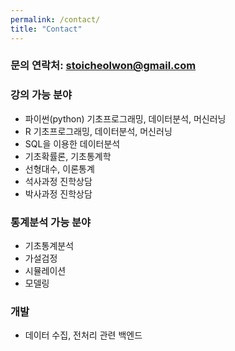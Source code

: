 ```yaml
---
permalink: /contact/
title: "Contact"
---
```


### 문의 연락처: stoicheolwon@gmail.com

### 강의 가능 분야 
* 파이썬(python) 기초프로그래밍, 데이터분석, 머신러닝
* R  기초프로그래밍, 데이터분석, 머신러닝
* SQL을 이용한 데이터분석
* 기초확률론, 기초통계학
* 선형대수, 이론통계
* 석사과정 진학상담
* 박사과정 진학상담

### 통계분석 가능 분야
* 기초통계분석
* 가설검정
* 시뮬레이션
* 모델링

### 개발
* 데이터 수집, 전처리 관련 백엔드
